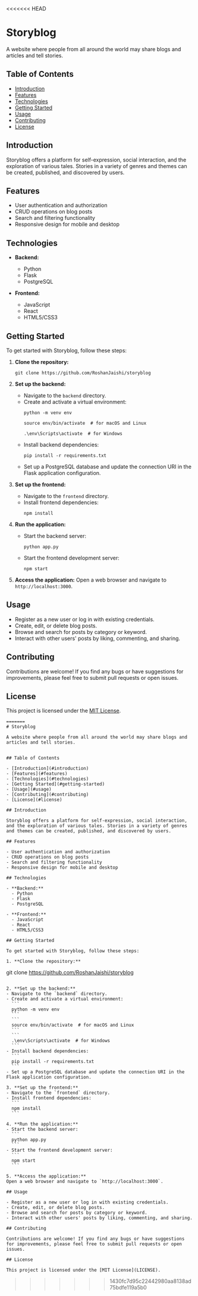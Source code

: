 <<<<<<< HEAD
# Storyblog

A website where people from all around the world may share blogs and articles and tell stories.


## Table of Contents

- [Introduction](#introduction)
- [Features](#features)
- [Technologies](#technologies)
- [Getting Started](#getting-started)
- [Usage](#usage)
- [Contributing](#contributing)
- [License](#license)

## Introduction

Storyblog offers a platform for self-expression, social interaction, and the exploration of various tales. Stories in a variety of genres and themes can be created, published, and discovered by users.

## Features

- User authentication and authorization
- CRUD operations on blog posts
- Search and filtering functionality
- Responsive design for mobile and desktop

## Technologies

- **Backend:**
  - Python
  - Flask
  - PostgreSQL

- **Frontend:**
  - JavaScript
  - React
  - HTML5/CSS3

## Getting Started

To get started with Storyblog, follow these steps:

1. **Clone the repository:**
   ```
   git clone https://github.com/RoshanJaishi/storyblog
   ```

2. **Set up the backend:**
   - Navigate to the `backend` directory.
   - Create and activate a virtual environment:
     ```
     python -m venv env
     ```
     ```
     source env/bin/activate  # for macOS and Linux
     ```
     ```
     .\env\Scripts\activate  # for Windows
     ```
   - Install backend dependencies:
     ```
     pip install -r requirements.txt
     ```
   - Set up a PostgreSQL database and update the connection URI in the Flask application configuration.

3. **Set up the frontend:**
   - Navigate to the `frontend` directory.
   - Install frontend dependencies:
     ```
     npm install
     ```

4. **Run the application:**
   - Start the backend server:
     ```
     python app.py
     ```
   - Start the frontend development server:
     ```
     npm start
     ```

5. **Access the application:**
   Open a web browser and navigate to `http://localhost:3000`.

## Usage

- Register as a new user or log in with existing credentials.
- Create, edit, or delete blog posts.
- Browse and search for posts by category or keyword.
- Interact with other users' posts by liking, commenting, and sharing.

## Contributing

Contributions are welcome! If you find any bugs or have suggestions for improvements, please feel free to submit pull requests or open issues.

## License

This project is licensed under the [MIT License](LICENSE).
```
=======
# Storyblog

A website where people from all around the world may share blogs and articles and tell stories.


## Table of Contents

- [Introduction](#introduction)
- [Features](#features)
- [Technologies](#technologies)
- [Getting Started](#getting-started)
- [Usage](#usage)
- [Contributing](#contributing)
- [License](#license)

## Introduction

Storyblog offers a platform for self-expression, social interaction, and the exploration of various tales. Stories in a variety of genres and themes can be created, published, and discovered by users.

## Features

- User authentication and authorization
- CRUD operations on blog posts
- Search and filtering functionality
- Responsive design for mobile and desktop

## Technologies

- **Backend:**
  - Python
  - Flask
  - PostgreSQL

- **Frontend:**
  - JavaScript
  - React
  - HTML5/CSS3

## Getting Started

To get started with Storyblog, follow these steps:

1. **Clone the repository:**
   ```
   git clone https://github.com/RoshanJaishi/storyblog
   ```

2. **Set up the backend:**
   - Navigate to the `backend` directory.
   - Create and activate a virtual environment:
     ```
     python -m venv env
     ```
     ```
     source env/bin/activate  # for macOS and Linux
     ```
     ```
     .\env\Scripts\activate  # for Windows
     ```
   - Install backend dependencies:
     ```
     pip install -r requirements.txt
     ```
   - Set up a PostgreSQL database and update the connection URI in the Flask application configuration.

3. **Set up the frontend:**
   - Navigate to the `frontend` directory.
   - Install frontend dependencies:
     ```
     npm install
     ```

4. **Run the application:**
   - Start the backend server:
     ```
     python app.py
     ```
   - Start the frontend development server:
     ```
     npm start
     ```

5. **Access the application:**
   Open a web browser and navigate to `http://localhost:3000`.

## Usage

- Register as a new user or log in with existing credentials.
- Create, edit, or delete blog posts.
- Browse and search for posts by category or keyword.
- Interact with other users' posts by liking, commenting, and sharing.

## Contributing

Contributions are welcome! If you find any bugs or have suggestions for improvements, please feel free to submit pull requests or open issues.

## License

This project is licensed under the [MIT License](LICENSE).
```
>>>>>>> 1430fc7d95c22442980aa8138ad75bdfe119a5b0
